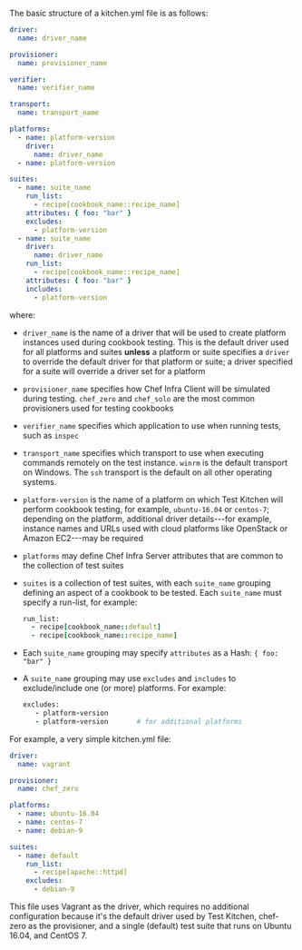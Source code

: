The basic structure of a kitchen.yml file is as follows:

``` yaml
driver:
  name: driver_name

provisioner:
  name: provisioner_name

verifier:
  name: verifier_name

transport:
  name: transport_name

platforms:
  - name: platform-version
    driver:
      name: driver_name
  - name: platform-version

suites:
  - name: suite_name
    run_list:
      - recipe[cookbook_name::recipe_name]
    attributes: { foo: "bar" }
    excludes:
      - platform-version
  - name: suite_name
    driver:
      name: driver_name
    run_list:
      - recipe[cookbook_name::recipe_name]
    attributes: { foo: "bar" }
    includes:
      - platform-version
```

where:

-   `driver_name` is the name of a driver that will be used to create
    platform instances used during cookbook testing. This is the default
    driver used for all platforms and suites **unless** a platform or
    suite specifies a `driver` to override the default driver for that
    platform or suite; a driver specified for a suite will override a
    driver set for a platform

-   `provisioner_name` specifies how Chef Infra Client will be simulated
    during testing. `chef_zero` and `chef_solo` are the most common
    provisioners used for testing cookbooks

-   `verifier_name` specifies which application to use when running
    tests, such as `inspec`

-   `transport_name` specifies which transport to use when executing
    commands remotely on the test instance. `winrm` is the default
    transport on Windows. The `ssh` transport is the default on all
    other operating systems.

-   `platform-version` is the name of a platform on which Test Kitchen
    will perform cookbook testing, for example, `ubuntu-16.04` or
    `centos-7`; depending on the platform, additional driver
    details---for example, instance names and URLs used with cloud
    platforms like OpenStack or Amazon EC2---may be required

-   `platforms` may define Chef Infra Server attributes that are common
    to the collection of test suites

-   `suites` is a collection of test suites, with each `suite_name`
    grouping defining an aspect of a cookbook to be tested. Each
    `suite_name` must specify a run-list, for example:

    ``` ruby
    run_list:
      - recipe[cookbook_name::default]
      - recipe[cookbook_name::recipe_name]
    ```

-   Each `suite_name` grouping may specify `attributes` as a Hash:
    `{ foo: "bar" }`

-   A `suite_name` grouping may use `excludes` and `includes` to
    exclude/include one (or more) platforms. For example:

    ``` ruby
    excludes:
       - platform-version
       - platform-version       # for additional platforms
    ```

For example, a very simple kitchen.yml file:

``` yaml
driver:
  name: vagrant

provisioner:
  name: chef_zero

platforms:
  - name: ubuntu-16.04
  - name: centos-7
  - name: debian-9

suites:
  - name: default
    run_list:
      - recipe[apache::httpd]
    excludes:
      - debian-9
```

This file uses Vagrant as the driver, which requires no additional
configuration because it's the default driver used by Test Kitchen,
chef-zero as the provisioner, and a single (default) test suite that
runs on Ubuntu 16.04, and CentOS 7.